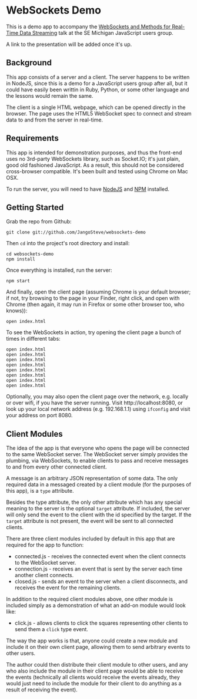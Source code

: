 # WebSockets Demo

This is a demo app to accompany the [WebSockets and Methods for
Real-Time Data
Streaming](http://www.meetup.com/SEM-JS/events/115354852/) talk at the SE Michigan JavaScript users
group.

A link to the presentation will be added once it's up.

## Background

This app consists of a server and a client. The server happens to be
written in NodeJS, since this is a demo for a JavaScript users group
after all, but it could have easily been writtin in Ruby, Python, or
some other language and the lessons would remain the same.

The client is a single HTML webpage, which can be opened directly in
the browser. The page uses the HTML5 WebSocket spec to connect and
stream data to and from the server in real-time.

## Requirements

This app is intended for demonstration purposes, and thus the front-end
uses no 3rd-party WebSockets library, such as Socket.IO; it's just
plain, good old fashioned JavaScript. As a result, this should not be
considered cross-browser compatible. It's been built and tested using
Chrome on Mac OSX.

To run the server, you will need to have [NodeJS](http://nodejs.org/)
and [NPM](https://npmjs.org/) installed.

## Getting Started

Grab the repo from Github:

```
git clone git://github.com/JangoSteve/websockets-demo
```

Then `cd` into the project's root directory and install:

```
cd websockets-demo
npm install
```

Once everything is installed, run the server:

```
npm start
```

And finally, open the client page (assuming Chrome is your default
browser; if not, try browsing to the page in your Finder, right click,
and open with Chrome (then again, it may run in Firefox or some other
browser too, who knows)):

```
open index.html
```

To see the WebSockets in action, try opening the client page a bunch of
times in different tabs:

```
open index.html
open index.html
open index.html
open index.html
open index.html
open index.html
open index.html
open index.html
```

Optionally, you may also open the client page over the
network, e.g. locally or over wifi, if you have the server
running. Visit http://localhost:8080, or look
up your local network address (e.g. 192.168.1.1) using `ifconfig`
and visit your address on port 8080. 

## Client Modules

The idea of the app is that everyone who opens the page will be
connected to the same WebSocket server. The WebSocket server simply
provides the plumbing, via WebSockets, to enable clients to pass and
receive messages to and from every other connected client.

A message is an arbitrary JSON representation of some data. The only
required data in a messaged created by a client module (for the purposes
of this app), is a `type` attribute.

Besides the type attribute, the only other attribute which has any
special meaning to the server is the optional `target` attribute. If
included, the server will only send the event to the client with the id
specified by the target. If the `target` attribute is not present, the
event will be sent to all connected clients.

There are three client modules included by default in this app that are
required for the app to function:

* connected.js - receives the connected event when the client connects
  to the WebSocket server.
* connection.js - receives an event that is sent by the server each
  time another client connects.
* closed.js - sends an event to the server when a client disconnects,
  and receives the event for the remaining clients.

In addition to the required client modules above, one other module is
included simply as a demonstration of what an add-on module would look
like:

* click.js - allows clients to click the squares representing other
  clients to send them a `click` type event.

The way the app works is that, anyone could create a new module and
include it on their own client page, allowing them to send arbitrary
events to other users.

The author could then distribute their client module to other users, and
any who also include the module in their client page would be able to
receive the events (technically all clients would receive the events
already, they would just need to include the module for their client to
do anything as a result of receiving the event).

